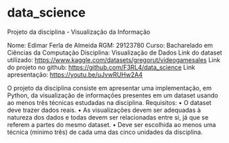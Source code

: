# data_science
Projeto da disciplina - Visualização da Informação

Nome: Edimar Ferla de Almeida 
RGM: 29123780
Curso: Bacharelado em Ciências da Computação
Disciplina: Visualização de Dados
Link do dataset utilizado: https://www.kaggle.com/datasets/gregorut/videogamesales 
Link do projeto no github: https://github.com/F3RL4/data_science 
Link apresentação: https://youtu.be/uJvwRUHw2A4


 O projeto da disciplina consiste em apresentar uma implementação, em Python, da visualização de informações presentes em um dataset usando ao menos três técnicas estudadas na disciplina. 
Requisitos: 
•	O dataset deve trazer dados reais. 
•	As visualizações devem ser adequadas à natureza dos dados e todas devem ser relacionadas entre si, já que se referem a partes do mesmo dataset. 
•	Deve ser escolhida ao menos uma técnica (mínimo três) de cada uma das cinco unidades da disciplina.
